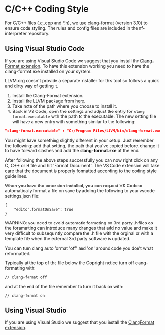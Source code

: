 # C/C++ Coding Style

For C/C++ files (*.c,*.cpp and *.h), we use clang-format (version 3.10) to ensure code styling.
The rules and config files are included in the nf-interpreter repository.

## Using Visual Studio Code

If you are using Visual Studio Code we suggest that you install the [Clang-Format extension](https://marketplace.visualstudio.com/items?itemName=xaver.clang-format).
To have this extension working you need to have the clang-format.exe installed on your system.

LLVM.org doesn't provide a separate installer for this tool so follows a quick and dirty way of getting it.

1. Install the Clang-Format extension.
1. Install the LLVM package from [here](https://github.com/llvm/llvm-project/releases/).
1. Take note of the path where you choose to install it.
1. Back in VS Code, open the settings and adjust the entry for `clang-format.executable` with the path to the executable. The new setting file will have a new entry with something similar to the following:

```json
"clang-format.executable" : "C:/Program Files/LLVM/bin/clang-format.exe"
```

You might have something slightly different in your setup.
Just remember the following: add that setting, the path that you've copied before, change it to have forward slashes and add the **clang-format.exe** at the end.

After following the above steps successfully you can now right click on any C, C++ or H file and hit 'Format Document'. The VS Code extension will take care that the document is properly formatted according to the coding style guidelines.

When you have the extension installed, you can request VS Code to automatically format a file on save by adding the following to your vscode settings.json file:
```
{
    "editor.formatOnSave": true
}
```
WARNING: you need to avoid automatic formating on 3rd party .h files as the foramatting can introduce many changes that add no value and make it very difficult to subsequintly compare the .h file with the orginal or with a template file when the external 3rd party software is updated. 

You can turn clang auto format 'off' and 'on' around code you don't what reformatted.

Typically at the top of the file below the Copright notice turn off clang-formating with:
```
// clang-format off
```
and  at the end of the file remember to turn it back on with: 
```
// clang-format on
```

## Using Visual Studio

If you are using Visual Studio we suggest that you install the [ClangFormat extension](https://marketplace.visualstudio.com/items?itemName=LLVMExtensions.ClangFormat).
